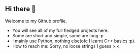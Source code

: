 ## Hi there 👋
Welcome to my Github profile.

- You will see all of my full fledged projects here.
- Some are short and simple, some are long :p
- I mainly use Python, nothing else(ofc I learnt C++ basics :p).
- How to reach me: Sorry, no loose strings I guess >.<

